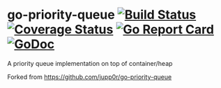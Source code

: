 # go-priority-queue [![Build Status](https://travis-ci.org/jupp0r/go-priority-queue.svg?branch=master)](https://travis-ci.org/jupp0r/go-priority-queue) [![Coverage Status](https://coveralls.io/repos/github/jupp0r/go-priority-queue/badge.svg?branch=master)](https://coveralls.io/github/jupp0r/go-priority-queue?branch=master) [![Go Report Card](https://goreportcard.com/badge/github.com/jupp0r/go-priority-queue)](https://goreportcard.com/report/github.com/jupp0r/go-priority-queue) [![GoDoc](https://godoc.org/github.com/jupp0r/go-priority-queue?status.svg)](https://godoc.org/github.com/jupp0r/go-priority-queue)
A priority queue implementation on top of container/heap

Forked from https://github.com/jupp0r/go-priority-queue
